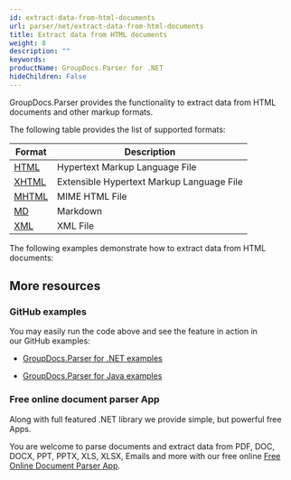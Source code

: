 ```yaml
---
id: extract-data-from-html-documents
url: parser/net/extract-data-from-html-documents
title: Extract data from HTML documents
weight: 8
description: ""
keywords: 
productName: GroupDocs.Parser for .NET
hideChildren: False
---
```

GroupDocs.Parser provides the functionality to extract data from HTML documents and other markup formats.

The following table provides the list of supported formats:

| Format | Description |
| --- | --- |
| [HTML](https://wiki.fileformat.com/web/html/) | Hypertext Markup Language File |
| [XHTML](https://wiki.fileformat.com/web/xhtml/) | Extensible Hypertext Markup Language File |
| [MHTML](https://wiki.fileformat.com/web/mhtml/) | MIME HTML File |
| [MD](https://wiki.fileformat.com/word-processing/md/) | Markdown |
| [XML](https://wiki.fileformat.com/web/xml/) | XML File |

The following examples demonstrate how to extract data from HTML documents:

## More resources

### GitHub examples

You may easily run the code above and see the feature in action in our GitHub examples:

*   [GroupDocs.Parser for .NET examples](https://github.com/groupdocs-parser/GroupDocs.Parser-for-.NET)
    
*   [GroupDocs.Parser for Java examples](https://github.com/groupdocs-parser/GroupDocs.Parser-for-Java)
    

### Free online document parser App

Along with full featured .NET library we provide simple, but powerful free Apps.

You are welcome to parse documents and extract data from PDF, DOC, DOCX, PPT, PPTX, XLS, XLSX, Emails and more with our free online [Free Online Document Parser App](https://products.groupdocs.app/parser).
